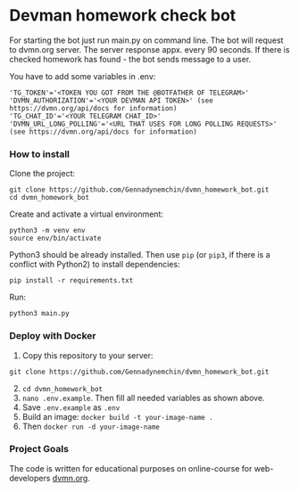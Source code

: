 # Devman homework check bot

For starting the bot just run main.py on command line. The bot will request to dvmn.org server. The server response appx. every 90 seconds.
If there is checked homework has found - the bot sends message to a user.

You have to add some variables in .env:
```
'TG_TOKEN'='<TOKEN YOU GOT FROM THE @BOTFATHER OF TELEGRAM>'
'DVMN_AUTHORIZATION'='<YOUR DEVMAN API TOKEN>' (see https://dvmn.org/api/docs for information)
'TG_CHAT_ID'='<YOUR TELEGRAM CHAT_ID>'
'DVMN_URL_LONG_POLLING'='<URL THAT USES FOR LONG POLLING REQUESTS>' (see https://dvmn.org/api/docs for information)
```

### How to install
Clone the project:
```
git clone https://github.com/Gennadynemchin/dvmn_homework_bot.git
cd dvmn_homework_bot
```
Create and activate a virtual environment:
```
python3 -m venv env
source env/bin/activate
```
Python3 should be already installed. 
Then use `pip` (or `pip3`, if there is a conflict with Python2) to install dependencies:
```
pip install -r requirements.txt
```
Run:
```
python3 main.py
```
### Deploy with Docker

1. Copy this repository to your server:
```
git clone https://github.com/Gennadynemchin/dvmn_homework_bot.git
```
2. `cd dvmn_homework_bot`
3. `nano .env.example`. Then fill all needed variables as shown above.
4. Save `.env.example` as `.env`
5. Build an image:
`docker build -t your-image-name . `
6. Then `docker run -d your-image-name`

### Project Goals

The code is written for educational purposes on online-course for web-developers [dvmn.org](https://dvmn.org/).

